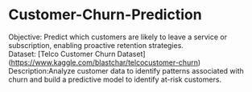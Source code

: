 # Customer-Churn-Prediction
Objective: Predict which customers are likely to leave a service or subscription, enabling proactive retention strategies.  
Dataset: [Telco Customer Churn Dataset] (https://www.kaggle.com/blastchar/telcocustomer-churn)
Description:Analyze customer data to identify patterns associated with churn and build a predictive model to identify at-risk customers.
